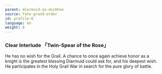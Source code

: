 ```yaml
---
parent: diarmuid-ua-duibhne
source: fate-grand-order
id: profile-6
language: en
weight: 6
---
```


### Clear Interlude 「Twin-Spear of the Rose」

He has no wish for the Grail.
A chance to once again achieve honor as a knight is the greatest blessing Diarmuid could ask for, and his deepest wish.
He participates in the Holy Grail War in search for the pure glory of battle.
